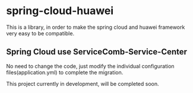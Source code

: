 # spring-cloud-huawei

This is a library, in order to make the spring cloud and huawei framework very easy to be compatible.

## Spring Cloud use ServiceComb-Service-Center
No need to change the code, just modify the individual configuration files(application.yml) to complete the migration.

This project currently in development, will be completed soon.
